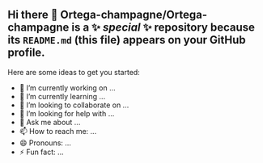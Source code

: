 [
](https://www.canva.com/design/DAGwN8vQgBA/udninMynkpR3EwGrpQH77A/edit?utm_content=DAGwN8vQgBA&utm_campaign=designshare&utm_medium=link2&utm_source=sharebutton)
## Hi there 👋 **Ortega-champagne/Ortega-champagne** is a ✨ _special_ ✨ repository because its `README.md` (this file) appears on your GitHub profile.

Here are some ideas to get you started:

- 🔭 I’m currently working on ...
- 🌱 I’m currently learning ...
- 👯 I’m looking to collaborate on ...
- 🤔 I’m looking for help with ...
- 💬 Ask me about ...
- 📫 How to reach me: ...
- 😄 Pronouns: ...
- ⚡ Fun fact: ...
